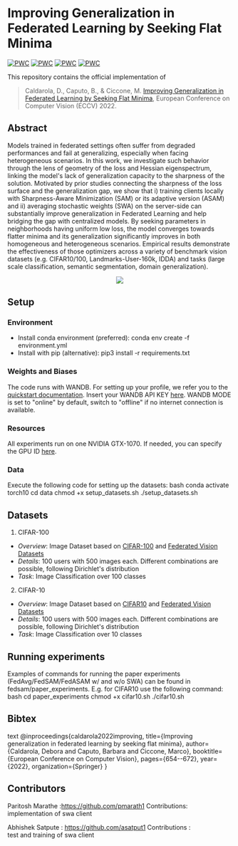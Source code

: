 # Improving Generalization in Federated Learning by Seeking Flat Minima

[![PWC](https://img.shields.io/endpoint.svg?url=https://paperswithcode.com/badge/improving-generalization-in-federated/federated-learning-on-landmarks-user-160k)](https://paperswithcode.com/sota/federated-learning-on-landmarks-user-160k?p=improving-generalization-in-federated)
[![PWC](https://img.shields.io/endpoint.svg?url=https://paperswithcode.com/badge/improving-generalization-in-federated/federated-learning-on-cifar-100-alpha-0-5)](https://paperswithcode.com/sota/federated-learning-on-cifar-100-alpha-0-5?p=improving-generalization-in-federated)
[![PWC](https://img.shields.io/endpoint.svg?url=https://paperswithcode.com/badge/improving-generalization-in-federated/federated-learning-on-cifar-100-alpha-0-5-5)](https://paperswithcode.com/sota/federated-learning-on-cifar-100-alpha-0-5-5?p=improving-generalization-in-federated)
[![PWC](https://img.shields.io/endpoint.svg?url=https://paperswithcode.com/badge/improving-generalization-in-federated/federated-learning-on-cityscapes)](https://paperswithcode.com/sota/federated-learning-on-cityscapes?p=improving-generalization-in-federated)

This repository contains the official implementation of
> Caldarola, D., Caputo, B., & Ciccone, M. [Improving Generalization in Federated Learning by Seeking Flat Minima](https://arxiv.org/abs/2203.11834), European Conference on Computer Vision (ECCV) 2022.

## Abstract
Models trained in federated settings often suffer from degraded performances and fail at generalizing, especially
when facing heterogeneous scenarios. In this work, we investigate such behavior through the lens of geometry of the loss
and Hessian eigenspectrum, linking the model's lack of generalization capacity to the sharpness of the solution.
Motivated by prior studies connecting the sharpness of the loss surface and the generalization gap, we show that i)
training clients locally with Sharpness-Aware Minimization (SAM) or its adaptive version (ASAM) and ii)
averaging stochastic weights (SWA) on the server-side can substantially improve generalization in Federated Learning
and help bridging the gap with centralized models.
By seeking parameters in neighborhoods having uniform low loss, the model converges towards flatter minima and its
generalization significantly improves in both homogeneous and heterogeneous scenarios. Empirical results demonstrate the
effectiveness of those optimizers across a variety of benchmark vision datasets (e.g. CIFAR10/100, Landmarks-User-160k,
IDDA) and tasks (large scale classification, semantic segmentation, domain generalization).

<p align="center">
 <img src="loss_landscapes/loss_landscapes_fig1.png">
</p>


## Setup
### Environment
- Install conda environment (preferred): conda env create -f environment.yml
- Install with pip (alternative): pip3 install -r requirements.txt

### Weights and Biases
The code runs with WANDB. For setting up your profile, we refer you to the [quickstart documentation](https://docs.wandb.ai/quickstart). Insert your WANDB API KEY [here](https://github.com/debcaldarola/fedsam/blob/master/models/main.py#L24). WANDB MODE is set to "online" by default, switch to "offline" if no internet connection is available.

### Resources
All experiments run on one NVIDIA GTX-1070. If needed, you can specify the GPU ID [here](https://github.com/debcaldarola/fedsam/blob/master/models/main.py#L8).

### Data
Execute the following code for setting up the datasets:
bash
conda activate torch10
cd data
chmod +x setup_datasets.sh
./setup_datasets.sh


## Datasets

1. CIFAR-100
  * *Overview*: Image Dataset based on [CIFAR-100](https://www.cs.toronto.edu/~kriz/cifar.html) and [Federated Vision Datasets](https://github.com/google-research/google-research/tree/master/federated_vision_datasets)
  * *Details*: 100 users with 500 images each. Different combinations are possible, following Dirichlet's distribution
  * *Task*: Image Classification over 100 classes

2. CIFAR-10
  * *Overview*: Image Dataset based on [CIFAR10](https://www.cs.toronto.edu/~kriz/cifar.html) and [Federated Vision Datasets](https://github.com/google-research/google-research/tree/master/federated_vision_datasets)
  * *Details*: 100 users with 500 images each. Different combinations are possible, following Dirichlet's distribution
  * *Task*: Image Classification over 10 classes


## Running experiments
Examples of commands for running the paper experiments (FedAvg/FedSAM/FedASAM w/ and w/o SWA) can be found in fedsam/paper_experiments.
E.g. for CIFAR10 use the following command:
bash
cd paper_experiments
chmod +x cifar10.sh
./cifar10.sh


## Bibtex
text
@inproceedings{caldarola2022improving,
  title={Improving generalization in federated learning by seeking flat minima},
  author={Caldarola, Debora and Caputo, Barbara and Ciccone, Marco},
  booktitle={European Conference on Computer Vision},
  pages={654--672},
  year={2022},
  organization={Springer}
}


## Contributors
Paritosh Marathe :https://github.com/pmarath1
Contributions: implementation of swa client 

Abhishek Satpute : https://github.com/asatput1
Contributions : test and training of swa client

